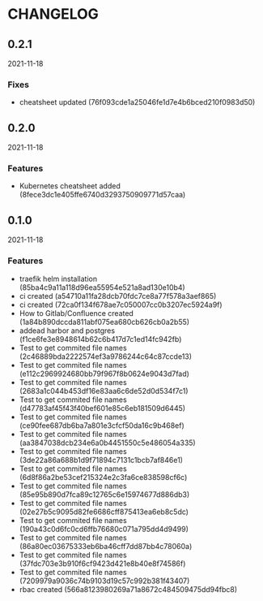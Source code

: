 # CHANGELOG

<!--- next entry here -->

## 0.2.1
2021-11-18

### Fixes

- cheatsheet updated (76f093cde1a25046fe1d7e4b6bced210f0983d50)

## 0.2.0
2021-11-18

### Features

- Kubernetes cheatsheet added (8fece3dc1e405ffe6740d3293750909771d57caa)

## 0.1.0
2021-11-18

### Features

- traefik helm installation (85ba4c9a11a118d96ea55954e521a8ad130e10b4)
- ci created (a54710a11fa28dcb70fdc7ce8a77f578a3aef865)
- ci created (72ca0f134f678ae7c050007cc0b3207ec5924a9f)
- How to Gitlab/Confluence created (1a84b890dccda811abf075ea680cb626cb0a2b55)
- addead harbor and postgres (f1ce6fe3e8948614b62c6b417d7c1ed14fc942fb)
- Test to get commited file names (2c46889bda2222574ef3a9786244c64c87ccde13)
- Test to get commited file names (e112c2969924680bb79f967f8b0624e9043d7fad)
- Test to get commited file names (2683a1c044b453df16e83aa6c6de52d0d534f7c1)
- Test to get commited file names (d47783af45f43f40bef601e85c6eb181509d6445)
- Test to get commited file names (ce90fee687db6ba7a801e3cfcf50da16c9b468ef)
- Test to get commited file names (aa3847038dcb234e6a0b4451550c5e486054a335)
- Test to get commited file names (3de22a86a688b1d9f71894c7131c1bcb7af846e1)
- Test to get commited file names (6d8f86a2be53cef215324e2c3fa6ce838598cf6c)
- Test to get commited file names (85e95b890d7fca89c12765c6e15974677d886db3)
- Test to get commited file names (02e27b5c9095d82fe6686cff875413ea6eb8c5dc)
- Test to get commited file names (190a43c0d6fc0cd6ffb76680c071a795dd4d9499)
- Test to get commited file names (86a80ec03675333eb6ba46cff7dd87bb4c78060a)
- Test to get commited file names (37fdc703e3b910f6cf9423d421e8b40e8f74586f)
- Test to get commited file names (7209979a9036c74b9103d19c57c992b381f43407)
- rbac created (566a8123980269a71a8672c484509475dd94fbc8)